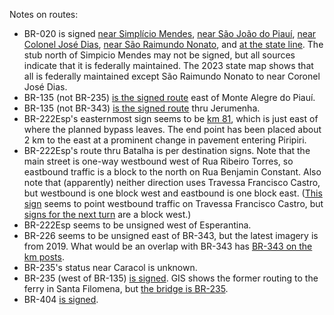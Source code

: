 Notes on routes:
* BR-020 is signed [near Simplício Mendes](https://www.google.com/maps/@-7.8747848,-41.9133934,3a,19y,58.16h,86.24t/data=!3m6!1e1!3m4!1skrRLC7wM34rxMjL5vfC24g!2e0!7i16384!8i8192?entry=ttu), [near São João do Piauí](https://www.google.com/maps/@-8.3715139,-42.2410493,3a,15y,61.1h,83.03t/data=!3m6!1e1!3m4!1smXzwfuozUCRovA2a_Liiwg!2e0!7i16384!8i8192?entry=ttu), [near Colonel José Dias](https://www.google.com/maps/@-8.8299113,-42.481243,3a,42.3y,254.6h,89.3t/data=!3m6!1e1!3m4!1sRkeN4S-mKlFR1UPdmqc_-Q!2e0!7i16384!8i8192?entry=ttu), [near São Raimundo Nonato](https://www.google.com/maps/@-8.9969605,-42.6822242,3a,15.6y,213.34h,86.7t/data=!3m6!1e1!3m4!1svJ7TkheTSTfWcJeJXY5C1g!2e0!7i16384!8i8192?entry=ttu), and [at the state line](https://www.google.com/maps/@-9.431364,-42.9604646,3a,27.1y,68.3h,88.33t/data=!3m6!1e1!3m4!1s5s6wDEOju0Z_bRJdlN70cQ!2e0!7i16384!8i8192?entry=ttu). The stub north of Simpicio Mendes may not be signed, but all sources indicate that it is federally maintained. The 2023 state map shows that all is federally maintained except São Raimundo Nonato to near Coronel José Dias.
* BR-135 (not BR-235) [is the signed route](https://www.google.com/maps/@-9.4659598,-44.6442715,3a,15y,104.29h,81.99t/data=!3m6!1e1!3m4!1srV7J6YX78wG1WS9qqAysQg!2e0!7i16384!8i8192?entry=ttu) east of Monte Alegre do Piauí.
* BR-135 (not BR-343) [is the signed route](https://www.google.com/maps/@-7.086629,-43.5035547,3a,15y,259.37h,86.41t/data=!3m6!1e1!3m4!1shUu4KLk-oXrKIHBfVoRCpw!2e0!7i16384!8i8192?entry=ttu) thru Jerumenha.
* BR-222Esp's easternmost sign seems to be [km 81](https://www.google.com/maps/@-4.2512558,-41.812457,3a,75y,144.73h,80.24t/data=!3m6!1e1!3m4!1s7anUFhWW1anDspQv8RLXKw!2e0!7i16384!8i8192?entry=ttu), which is just east of where the planned bypass leaves. The end point has been placed about 2 km to the east at a prominent change in pavement entering Piripiri.
* BR-222Esp's route thru Batalha is per destination signs. Note that the main street is one-way westbound west of Rua Ribeiro Torres, so eastbound traffic is a block to the north on Rua Benjamin Constant. Also note that (apparently) neither direction uses Travessa Francisco Castro, but westbound is one block west and eastbound is one block east. ([This sign](https://www.google.com/maps/@-4.0245631,-42.0766913,3a,32.3y,319.74h,86.43t/data=!3m6!1e1!3m4!1sflGhTI-tjDQBG9Wb-C0MsQ!2e0!7i16384!8i8192?entry=ttu) seems to point westbound traffic on Travessa Francisco Castro, but [signs for the next turn](https://www.google.com/maps/@-4.0232965,-42.0771913,3a,38.2y,23.28h,85.53t/data=!3m7!1e1!3m5!1srJh7Kt3hVk3szPfvteYoFw!2e0!5s20181201T000000!7i13312!8i6656?entry=ttu) are a block west.)
* BR-222Esp seems to be unsigned west of Esperantina.
* BR-226 seems to be unsigned east of BR-343, but the latest imagery is from 2019. What would be an overlap with BR-343 has [BR-343 on the km posts](https://www.google.com/maps/@-5.0744017,-42.7364598,3a,15y,70.18h,83.94t/data=!3m6!1e1!3m4!1s3i7Zj5iTtG_Pujw8j3LOVQ!2e0!7i16384!8i8192?entry=ttu).
* BR-235's status near Caracol is unknown.
* BR-235 (west of BR-135) [is signed](https://www.google.com/maps/@-9.1240223,-45.9205127,3a,75y,84.75h,105.28t/data=!3m6!1e1!3m4!1sUK2yLeawpoQMN5_mMKtOEQ!2e0!7i16384!8i8192?entry=ttu). GIS shows the former routing to the ferry in Santa Filomena, but [the bridge is BR-235](https://www.gov.br/planalto/pt-br/acompanhe-o-planalto/noticias/2021/05/inaugurada-ponte-que-beneficiara-o-agronegocio-de-estados-do-nordeste).
* BR-404 [is signed](https://www.google.com/maps/@-4.4417492,-41.5308961,3a,15y,304.5h,82.08t/data=!3m6!1e1!3m4!1suALkO-ED4m4kOyzRnHX2TA!2e0!7i16384!8i8192?entry=ttu).
